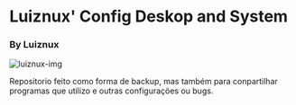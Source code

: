 Luiznux' Config Deskop and System
=================================



### By Luiznux
![luiznux-img](https://github.com/luiznux/luiznux-config/blob/master/images/luiznux-img-menor.jpg)



Repositorio feito como forma de backup, mas também para conpartilhar programas que utilizo e outras configurações ou bugs.






